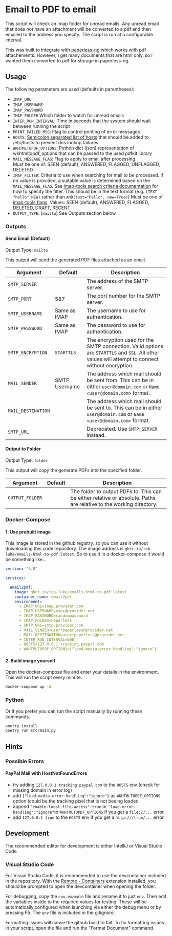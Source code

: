 # Email to PDF to email

This script will check an imap folder for unread emails.
Any unread email that does not have an attachment will be converted to a pdf
and then emailed to the address you specify.
The script is run at a configurable interval.

This was built to integrate with [paperless-ng](https://github.com/jonaswinkler/paperless-ng) 
which works with pdf attachements.
However, I get many documents that are html only, so I wanted them converted
to pdf for storage in paperless-ng.


## Usage

The following parameters are used (defaults in parentheses):

* `IMAP_URL` 
* `IMAP_USERNAME`
* `IMAP_PASSWORD`
* `IMAP_FOLDER` Which folder to watch for unread emails
* `INTER_RUN_INTERVAL`: Time in seconds that the system should wait between running the script
* `PRINT_FAILED_MSG`: Flag to control printing of error messages
* `HOSTS`: [Semicolon separated list of hosts](https://github.com/rob-luke/emails-html-to-pdf/pull/12) that should be added to /etc/hosts to prevent dns lookup failures 
* `WKHTMLTOPDF_OPTIONS`: Python dict (json) representation of wkhtmltopdf_options that can be passed to the used pdfkit library
* `MAIL_MESSAGE_FLAG`: Flag to apply to email after processing.  
    Must be one of: SEEN (default), ANSWERED, FLAGGED, UNFLAGGED, DELETED
* `IMAP_FILTER`: Criteria to use when searching for mail to be processed.
    If no value is provided, a suitable value is determined based on the `MAIL_MESSAGE_FLAG`.
    See [imap-tools search criteria documentation](https://pypi.org/project/imap-tools/#search-criteria) for how to specify the filter.
    This should be in the text format (e.g. `(TEXT "hello" NEW)` rather than `AND(text="hello", new=True)`)
    Must be one of [imap-tools flags](https://github.com/ikvk/imap_tools/blob/7f8fd5e4f3976bbd2efa507843c577affa61d996/imap_tools/consts.py#L10). Values: SEEN (default), ANSWERED, FLAGGED, DELETED, DRAFT, RECENT
* `OUTPUT_TYPE`: (`mailto`) See Outputs section below.

### Outputs

#### Send Email (Default)

Output Type: `mailto`

This output will send the generated PDF files attached as an email.

| Argument | Default | Description |
|---|---|---|
| `SMTP_SERVER` |  | The address of the SMTP server. |
| `SMTP_PORT` | 587 | The port number for the SMTP server. |
| `SMTP_USERNAME` | Same as IMAP | The username to use for authentication. |
| `SMTP_PASSWORD` | Same as IMAP | The password to use for authentication. |
| `SMTP_ENCRYPTION` | `STARTTLS` | The encryption used for the SMTP connection. Valid options are `STARTTLS` and `SSL`. All other values will attempt to connect without encryption. |
| `MAIL_SENDER` | SMTP Username | The address which mail should be sent from. This can be in either `user@domain.com` or `Name <user@domain.com>` format. |
| `MAIL_DESTINATION` |  | The address which mail should be sent to. This can be in either `user@domain.com` or `Name <user@domain.com>` format. |
| `SMTP_URL` |  | Deprecated. Use `SMTP_SERVER` instead. |

#### Output to Folder

Output Type: `folder`

This output will copy the generate PDFs into the specified folder.

| Argument | Default | Description |
|---|---|---|
| `OUTPUT_FOLDER` |  | The folder to output PDFs to. This can be either relative or absolute. Paths are relative to the working directory. |

### Docker-Compose

#### 1. Use prebuilt image

This image is stored in the github registry, so you can use it without downloading this code repository.
The image address is `ghcr.io/rob-luke/emails-html-to-pdf:latest`.
So to use it in a docker-compose it would be something like...

```yaml
version: "3.8"

services:

  email2pdf:
    image: ghcr.io/rob-luke/emails-html-to-pdf:latest
    container_name: email2pdf
    environment:
      - IMAP_URL=imap.provider.com
      - IMAP_USERNAME=user@provider.net
      - IMAP_PASSWORD=randompassword
      - IMAP_FOLDER=Paperless
      - SMTP_URL=smtp.provider.com
      - MAIL_SENDER=user+paperless@provider.net
      - MAIL_DESTINATION=user+paperless@provider.net
      - INTER_RUN_INTERVAL=600
      - HOSTS=127.0.0.1 tracking.paypal.com
      - WKHTMLTOPDF_OPTIONS={"load-media-error-handling":"ignore"}
```


#### 2. Build image yourself

Open the docker-compose file and enter your details in the environment.
This will run the script every minute.

```bash
docker-compose up -d
```

### Python

Or if you prefer you can run the script manually by running these commands.

```bash
poetry install
poetry run src/main.py
```

## Hints

### Possible Errors

#### PayPal Mail with HostNotFoundErrors
* try adding `127.0.0.1 tracking.paypal.com` to the `HOSTS` env (check for missing domain in error log)
* add `{"load-media-error-handling":"ignore"}` as `WKHTMLTOPDF_OPTIONS` option (could be the tracking pixel that is not beeing loaded
* append `"enable-local-file-access":true` or `"load-error-handling":"ignore"`to `WKHTMLTOPDF_OPTIONS` if you get a `file://...` error
* add `127.0.0.1 true` to the `HOSTS` env if you get a `http:///true/...` error

## Development

The recommended editor for development is either IntelliJ or Visual Studio Code

### Visual Studio Code

For Visual Studio Code, it is recommended to use the devcontainer included in the repository. With the
[Remote - Containers](https://marketplace.visualstudio.com/items?itemName=ms-vscode-remote.remote-containers)
extension installed, you should be prompted to open the devcontainer when opening the folder.

For debugging, copy the `env.example` file and rename it to just `env`. Then edit the variables inside
to the required values for testing. These will be automatically configured when launching via either the
debug menu or by pressing F5. The `env` file is included in the gitignore.

Formatting issues will cause the github build to fail. To fix formatting issues in your script, open the file
and run the "Format Document" command.